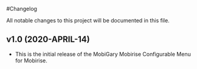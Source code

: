 #Changelog

All notable changes to this project will be documented in this file.

## v1.0 (2020-APRIL-14)

- This is the initial release of the MobiGary Mobirise Configurable Menu for Mobirise.

